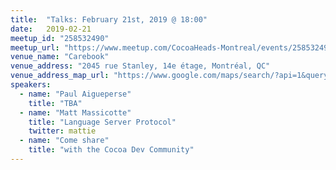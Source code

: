 ```yaml
---
title:  "Talks: February 21st, 2019 @ 18:00"
date:   2019-02-21
meetup_id: "258532490" 
meetup_url: "https://www.meetup.com/CocoaHeads-Montreal/events/258532490/"
venue_name: "Carebook"
venue_address: "2045 rue Stanley, 14e étage, Montréal, QC"
venue_address_map_url: "https://www.google.com/maps/search/?api=1&query=2045+Rue+Stanley%2C+2045+Rue+Stanley%2C+Montréal%2C+QC%2C+H3A+2V4%2C+ca&query_place_id=ChIJ8Si5GUEayUwRLDwmMpYX2Qw"
speakers:
  - name: "Paul Aigueperse"
    title: "TBA"
  - name: "Matt Massicotte"
    title: "Language Server Protocol"
    twitter: mattie
  - name: "Come share"
    title: "with the Cocoa Dev Community"
---
```

